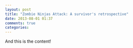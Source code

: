 ```yaml
---
layout: post
title: "Zombie Ninjas Attack: A survivor's retrospective"
date: 2013-08-01 01:37
comments: true
categories: 
---
```

And this is the content!
